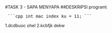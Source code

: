 #TASK 3 - SAPA MENYAPA
##DESKRIPSI
program\
<pre> ```cpp int mac_index_ku = 11; ``` </pre>
1.dcdbuoc
ohel
2.kcbfjk
dekw
